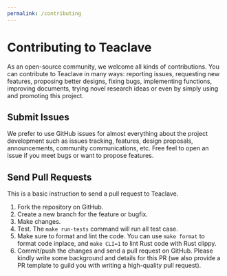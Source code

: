 ```yaml
---
permalink: /contributing
---
```


# Contributing to Teaclave

As an open-source community, we welcome all kinds of contributions. You can
contribute to Teaclave in many ways: reporting issues, requesting new features,
proposing better designs, fixing bugs, implementing functions, improving
documents, trying novel research ideas or even by simply using and promoting
this project.

## Submit Issues

We prefer to use GitHub issues for almost everything about the project
development such as issues tracking, features, design proposals, announcements,
community communications, etc. Free feel to open an issue if you meet bugs or
want to propose features.

## Send Pull Requests

This is a basic instruction to send a pull request to Teaclave.

1. Fork the repository on GitHub.
2. Create a new branch for the feature or bugfix.
3. Make changes.
4. Test. The `make run-tests` command will run all test case.
5. Make sure to format and lint the code. You can use `make format` to format
   code inplace, and `make CLI=1` to lint Rust code with Rust clippy.
6. Commit/push the changes and send a pull request on GitHub. Please kindly
   write some background and details for this PR (we also provide a PR template
   to guild you with writing a high-quality pull request).
